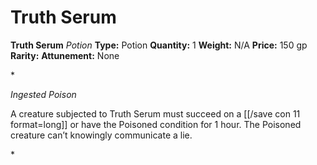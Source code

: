 # Truth Serum

**Truth Serum**
_Potion_
**Type:** Potion
**Quantity:** 1
**Weight:** N/A
**Price:** 150 gp
**Rarity:** 
**Attunement:** None

*<p>*Ingested Poison*

A creature subjected to Truth Serum must succeed on a [[/save con 11 format=long]] or have the Poisoned condition for 1 hour. The Poisoned creature can’t knowingly communicate a lie.</p>*